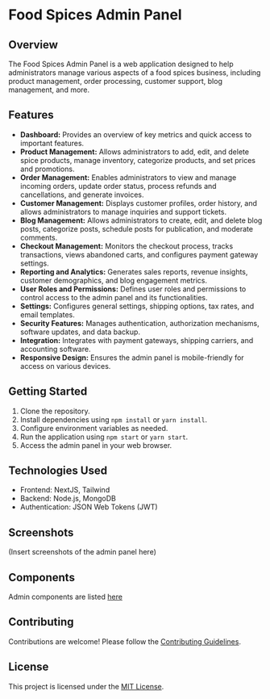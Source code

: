 # Food Spices Admin Panel

## Overview

The Food Spices Admin Panel is a web application designed to help administrators manage various aspects of a food spices business, including product management, order processing, customer support, blog management, and more.

## Features

- **Dashboard:** Provides an overview of key metrics and quick access to important features.
- **Product Management:** Allows administrators to add, edit, and delete spice products, manage inventory, categorize products, and set prices and promotions.
- **Order Management:** Enables administrators to view and manage incoming orders, update order status, process refunds and cancellations, and generate invoices.
- **Customer Management:** Displays customer profiles, order history, and allows administrators to manage inquiries and support tickets.
- **Blog Management:** Allows administrators to create, edit, and delete blog posts, categorize posts, schedule posts for publication, and moderate comments.
- **Checkout Management:** Monitors the checkout process, tracks transactions, views abandoned carts, and configures payment gateway settings.
- **Reporting and Analytics:** Generates sales reports, revenue insights, customer demographics, and blog engagement metrics.
- **User Roles and Permissions:** Defines user roles and permissions to control access to the admin panel and its functionalities.
- **Settings:** Configures general settings, shipping options, tax rates, and email templates.
- **Security Features:** Manages authentication, authorization mechanisms, software updates, and data backup.
- **Integration:** Integrates with payment gateways, shipping carriers, and accounting software.
- **Responsive Design:** Ensures the admin panel is mobile-friendly for access on various devices.

## Getting Started

1. Clone the repository.
2. Install dependencies using `npm install` or `yarn install`.
3. Configure environment variables as needed.
4. Run the application using `npm start` or `yarn start`.
5. Access the admin panel in your web browser.

## Technologies Used

- Frontend: NextJS, Tailwind
- Backend: Node.js,  MongoDB
- Authentication: JSON Web Tokens (JWT)
<!-- - Other: Material-UI, Chart.js, Axios -->

## Screenshots

(Insert screenshots of the admin panel here)

## Components

Admin components are listed [here](ADMIN_COMPONENT.MD)

## Contributing

Contributions are welcome! Please follow the [Contributing Guidelines](CONTRIBUTING.md).

## License

This project is licensed under the [MIT License](LICENSE).
